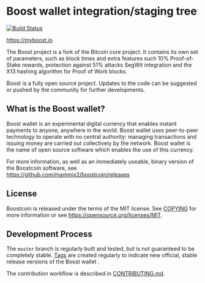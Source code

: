 Boost wallet integration/staging tree
=====================================

[![Build Status](https://travis-ci.com/mammix2/boostcoin.svg?branch=master)](https://travis-ci.com/mammix2/boostcoin)

https://myboost.io

The Boost project is a fork of the Bitcoin core project. It contains its own set of parameters,
such as block times and extra features such 10% Proof-of-Stake rewards, protection against 51% attacks
SegWit integration and the X13 hashing algorithm for Proof of Work blocks.

Boost is a fully open source project. Updates to the code can be suggested or pushed by the community
for further developments.

What is the Boost wallet?
----------------

Boost wallet is an experimental digital currency that enables instant payments to
anyone, anywhere in the world. Boost wallet uses peer-to-peer technology to operate
with no central authority: managing transactions and issuing money are carried
out collectively by the network. Boost wallet is the name of open source
software which enables the use of this currency.

For more information, as well as an immediately useable, binary version of
the Boostcoin software, see https://github.com/mammix2/boostcoin/releases

License
-------

Boostcoin  is released under the terms of the MIT license. See [COPYING](COPYING) for more
information or see https://opensource.org/licenses/MIT.

Development Process
-------------------

The `master` branch is regularly built and tested, but is not guaranteed to be
completely stable. [Tags](https://github.com/mammix2/boostcoin/tags) are created
regularly to indicate new official, stable release versions of the Boost wallet .

The contribution workflow is described in [CONTRIBUTING.md](CONTRIBUTING.md).
